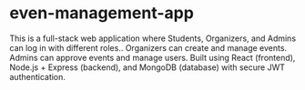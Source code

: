 # even-management-app
This is a full-stack web application where Students, Organizers, and Admins can log in with different roles..  Organizers can create and manage events.  Admins can approve events and manage users.  Built using React (frontend), Node.js + Express (backend), and MongoDB (database) with secure JWT authentication.
